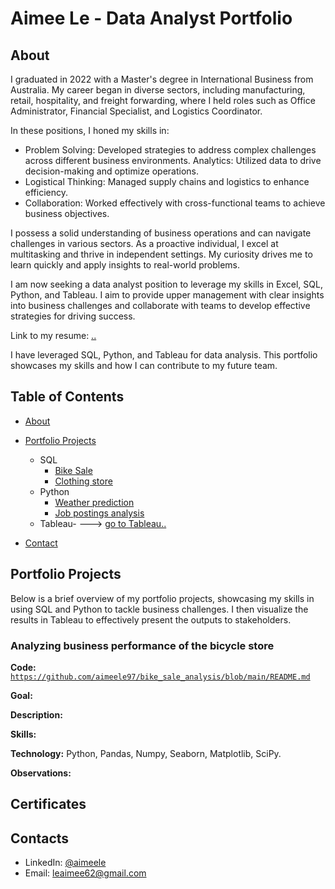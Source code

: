 
# Aimee Le - Data Analyst Portfolio
## About

I graduated in 2022 with a Master's degree in International Business from Australia. My career began in diverse sectors, including manufacturing, retail, hospitality, and freight forwarding, where I held roles such as Office Administrator, Financial Specialist, and Logistics Coordinator.

In these positions, I honed my skills in:

- Problem Solving: Developed strategies to address complex challenges across different business environments.
Analytics: Utilized data to drive decision-making and optimize operations.
- Logistical Thinking: Managed supply chains and logistics to enhance efficiency.
- Collaboration: Worked effectively with cross-functional teams to achieve business objectives.

I possess a solid understanding of business operations and can navigate challenges in various sectors. As a proactive individual, I excel at multitasking and thrive in independent settings. My curiosity drives me to learn quickly and apply insights to real-world problems.

I am now seeking a data analyst position to leverage my skills in Excel, SQL, Python, and Tableau. I aim to provide upper management with clear insights into business challenges and collaborate with teams to develop effective strategies for driving success.

Link to my resume: [..](..)

I have leveraged SQL, Python, and Tableau for data analysis. This portfolio showcases my skills and how I can contribute to my future team.

## Table of Contents
- [About](https://github.com/aimeele97/data-analysis-portfolio/blob/main/README.md)
- [Portfolio Projects](https://github.com/aimeele97/data-analysis-portfolio)
  - SQL
    - [Bike Sale](https://github.com/aimeele97/bike_sale_analysis)
    - [Clothing store](https://github.com/aimeele97/clothing-e-commerce-analysis)
  - Python
    - [Weather prediction](https://github.com/aimeele97/weather_analysis_prediction)
    - [Job postings analysis](https://github.com/aimeele97/indeed_job_analysis) 
  - Tableau- ---> [go to Tableau..](https://public.tableau.com/app/profile/aimee.le9707/viz/Bikes_stores_revenue/Dashboard1)
  
- [Contact](https://github.com/tiannaparris/Data-Analysis-Portfolio/blob/main/README.md#contacts)

## Portfolio Projects

Below is a brief overview of my portfolio projects, showcasing my skills in using SQL and Python to tackle business challenges. I then visualize the results in Tableau to effectively present the outputs to stakeholders.

### Analyzing business performance of the bicycle store
**Code:** [`https://github.com/aimeele97/bike_sale_analysis/blob/main/README.md`](https://github.com/tiannaparris/PortfolioProjects/blob/main/Analyzing%20the%20Factors%20Contributing%20to%20the%20Success%20of%20a%20Movie.ipynb)

**Goal:** 

**Description:** 

**Skills:** 

**Technology:** Python, Pandas, Numpy, Seaborn, Matplotlib, SciPy.

**Observations:** 

###


## Certificates


## Contacts
- LinkedIn: [@aimeele](www.linkedin.com/in/aimeele97)
- Email: leaimee62@gmail.com
